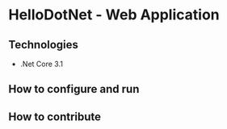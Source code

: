 # HelloDotNet - Web Application
## Technologies
- .Net Core 3.1
## How to configure and run
## How to contribute
